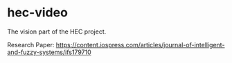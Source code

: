# hec-video
The vision part of the HEC project.

Research Paper: https://content.iospress.com/articles/journal-of-intelligent-and-fuzzy-systems/ifs179710
